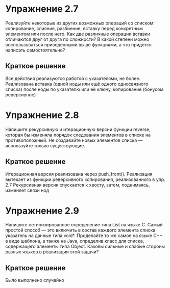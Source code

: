 # Упражнение 2.7
Реализуйте некоторые из других возможных операций со списком: копирование, слияние, разбиение, вставку перед конкретным элементом или
после него. 
Как две различные операции вставки отличаются друг от друга по сложности?
В какой степени можно воспользоваться приведенными выше функциями, а что придется написать самостоятельно?
## Краткое решение
Все действия реализуются работой с указателями, не более. Реализована вставка (одной ноды или ещё одного односвязного списка) после ноды по указателю или её ключу, копирование (бонусом реверсивное)

# Упражнение 2.8
Напишите рекурсивную и итерационную версии функции reverse, которая бы изменяла порядок следования элементов в списке на противоположный.
Не создавайте новых элементов списка — используйте только существующие.
## Краткое решение
Итерационная версия реализована через push_front(). Реализация вытекает из функции реверсивного копирования, реализованного в упр. 2.7
Рекурсивная версия спускается к хвосту, затем, поднимаясь, изменяет связи нод

# Упражнение 2.9
Напишите нетипизированное определение типа List на языке C. Самый простой способ — это включить в состав каждого элемента списка указатель на данные типа void*.
Проделайте то же самое на языке C++ в виде шаблона, а также на Java, определив класс для списка, содержащего элементы типа Object.
Каковы сильные и слабые стороны разных языков в реализации этой задачи?
## Краткое решение
Было выполнено случайно